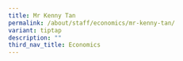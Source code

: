 ```yaml
---
title: Mr Kenny Tan
permalink: /about/staff/economics/mr-kenny-tan/
variant: tiptap
description: ""
third_nav_title: Economics
---
```

